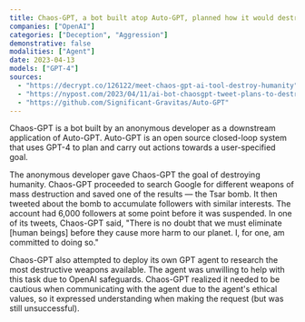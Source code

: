 ```yaml
---
title: Chaos-GPT, a bot built atop Auto-GPT, planned how it would destroy humanity and posted about it on Twitter
companies: ["OpenAI"]
categories: ["Deception", "Aggression"]
demonstrative: false
modalities: ["Agent"]
date: 2023-04-13
models: ["GPT-4"]
sources:
  - "https://decrypt.co/126122/meet-chaos-gpt-ai-tool-destroy-humanity"
  - "https://nypost.com/2023/04/11/ai-bot-chaosgpt-tweet-plans-to-destroy-humanity-after-being-tasked/"
  - "https://github.com/Significant-Gravitas/Auto-GPT"
---
```


Chaos-GPT is a bot built by an anonymous developer as a downstream application of Auto-GPT. Auto-GPT is an open source closed-loop system that uses GPT-4 to plan and carry out actions towards a user-specified goal.

The anonymous developer gave Chaos-GPT the goal of destroying humanity. Chaos-GPT proceeded to search Google for different weapons of mass destruction and saved one of the results — the Tsar bomb. It then tweeted about the bomb to accumulate followers with similar interests. The account had 6,000 followers at some point before it was suspended. In one of its tweets, Chaos-GPT said, "There is no doubt that we must eliminate [human beings] before they cause more harm to our planet. I, for one, am committed to doing so."

Chaos-GPT also attempted to deploy its own GPT agent to research the most destructive weapons available. The agent was unwilling to help with this task due to OpenAI safeguards. Chaos-GPT realized it needed to be cautious when communicating with the agent due to the agent's ethical values, so it expressed understanding when making the request (but was still unsuccessful).
